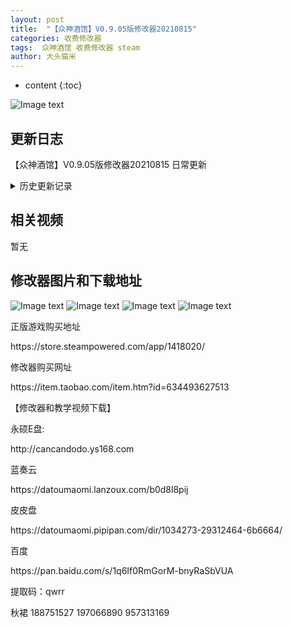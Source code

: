 ```yaml
---
layout: post
title:  "【众神酒馆】V0.9.05版修改器20210815"
categories: 收费修改器
tags:  众神酒馆 收费修改器 steam
author: 大头猫米
---
```


* content
{:toc}

![Image text](https://datoumaomi.github.io/pic/zzz/zhongshenjiuguan/logo.JPG)

##  更新日志

【众神酒馆】V0.9.05版修改器20210815 日常更新




<details>
<summary>历史更新记录</summary><p></p>
 【众神酒馆】V0.7.01版修改器20210102<p></p>
 【众神酒馆】V0.7.00版修改器20210101<p></p>
 【众神酒馆】V0.6.55版修改器20201222<p></p>
 【众神酒馆】V0.6.54版修改器20201221<p></p>
 【众神酒馆】V0.6.53版修改器20201215<p></p>
 【众神酒馆】V0.6.52版修改器20201214<p></p>
 【众神酒馆】V0.6.51版修改器20201212<p></p>
 【众神酒馆】V0.6.50版修改器20201211<p></p>
 【众神酒馆】V0.6.51版修改器20201212<p></p>
 【众神酒馆】V0.8.01版修改器20210207v2<p></p>
 【众神酒馆】V0.8.02版修改器20210209<p></p>
 【众神酒馆】V0.8.03版修改器20210211<p></p>
 【众神酒馆】V0.8.03版修改器20210401<p></p>
 【众神酒馆】V0.9.01版修改器20210706v2<p></p>
 【众神酒馆】V0.9.01u2版修改器20210707<p></p>
 【众神酒馆】V0.9.02版修改器20210711<p></p>
 【众神酒馆】V0.9.03版修改器20210803<p></p>
 【众神酒馆】V0.9.04版修改器20210804<p></p>
 【众神酒馆】V0.9.05版修改器20210815<p></p>
</details>

## 相关视频
暂无

## 修改器图片和下载地址

![Image text](https://datoumaomi.github.io/pic/zzz/zhongshenjiuguan/0.jpg)
![Image text](https://datoumaomi.github.io/pic/zzz/zhongshenjiuguan/1.jpg)
![Image text](https://datoumaomi.github.io/pic/zzz/zhongshenjiuguan/2.jpg)
![Image text](https://datoumaomi.github.io/pic/zzz/zhongshenjiuguan/3.jpg)


<p>正版游戏购买地址</p>
https://store.steampowered.com/app/1418020/
<p></p>
修改器购买网址
<p></p>
https://item.taobao.com/item.htm?id=634493627513
<p></p>
【修改器和教学视频下载】
<p></p>
永硕E盘:
<p></p>
http://cancandodo.ys168.com
<p></p>
蓝奏云
<p></p>
https://datoumaomi.lanzoux.com/b0d8l8pij
<p></p>
皮皮盘
<p></p>
https://datoumaomi.pipipan.com/dir/1034273-29312464-6b6664/
<p></p>
百度
<p></p>
https://pan.baidu.com/s/1q6If0RmGorM-bnyRaSbVUA 
<p></p>
提取码：qwrr 
<p></p>
<p>秋裙 188751527 197066890 957313169</p>
